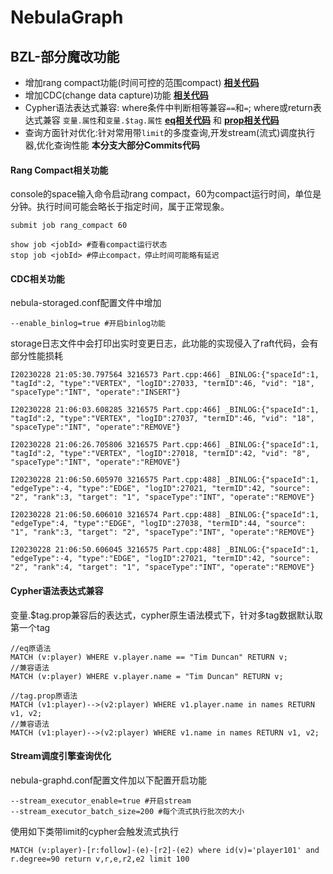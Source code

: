 # NebulaGraph

## BZL-部分魔改功能

* 增加rang compact功能(时间可控的范围compact) **[相关代码](https://github.com/vesoft-inc/nebula/commit/08e03a58ba5ecbbee7f02b7c0f65bf342cf5e9e4)**
* 增加CDC(change data capture)功能 **[相关代码](https://github.com/vesoft-inc/nebula/commit/bd069aab314770e27fd51b8198e8bd753b6eb6d0)**
* Cypher语法表达式兼容: where条件中判断相等兼容`==`和`=`; where或return表达式兼容 `变量.属性`和`变量.$tag.属性` **[eq相关代码](https://github.com/vesoft-inc/nebula/commit/be138d2a9ba0aa761f034644448042380eda9286)** 和 **[prop相关代码](https://github.com/vesoft-inc/nebula/commit/dcd20426e487c8c1f07bb9e49a326299422613ba)**
* 查询方面针对优化:针对常用带`limit`的多度查询,开发stream(流式)调度执行器,优化查询性能 **本分支大部分Commits代码**


#### Rang Compact相关功能
console的space输入命令启动rang compact，60为compact运行时间，单位是分钟。执行时间可能会略长于指定时间，属于正常现象。
```
submit job rang_compact 60
```

```
show job <jobId> #查看compact运行状态
stop job <jobId> #停止compact，停止时间可能略有延迟
```

#### CDC相关功能
nebula-storaged.conf配置文件中增加
```
--enable_binlog=true #开启binlog功能
```
storage日志文件中会打印出实时变更日志，此功能的实现侵入了raft代码，会有部分性能损耗
```
I20230228 21:05:30.797564 3216573 Part.cpp:466] _BINLOG:{"spaceId":1, "tagId":2, "type":"VERTEX", "logID":27033, "termID":46, "vid": "18", "spaceType":"INT", "operate":"INSERT"}

I20230228 21:06:03.608285 3216575 Part.cpp:466] _BINLOG:{"spaceId":1, "tagId":2, "type":"VERTEX", "logID":27037, "termID":46, "vid": "18", "spaceType":"INT", "operate":"REMOVE"}

I20230228 21:06:26.705806 3216575 Part.cpp:466] _BINLOG:{"spaceId":1, "tagId":2, "type":"VERTEX", "logID":27018, "termID":42, "vid": "8", "spaceType":"INT", "operate":"REMOVE"}

I20230228 21:06:50.605970 3216575 Part.cpp:488] _BINLOG:{"spaceId":1, "edgeType":-4, "type":"EDGE", "logID":27021, "termID":42, "source": "2", "rank":3, "target": "1", "spaceType":"INT", "operate":"REMOVE"}

I20230228 21:06:50.606010 3216574 Part.cpp:488] _BINLOG:{"spaceId":1, "edgeType":4, "type":"EDGE", "logID":27038, "termID":44, "source": "1", "rank":3, "target": "2", "spaceType":"INT", "operate":"REMOVE"}

I20230228 21:06:50.606045 3216575 Part.cpp:488] _BINLOG:{"spaceId":1, "edgeType":-4, "type":"EDGE", "logID":27021, "termID":42, "source": "2", "rank":4, "target": "1", "spaceType":"INT", "operate":"REMOVE"}
```

#### Cypher语法表达式兼容
变量.$tag.prop兼容后的表达式，cypher原生语法模式下，针对多tag数据默认取第一个tag
```
//eq原语法
MATCH (v:player) WHERE v.player.name == "Tim Duncan" RETURN v;
//兼容语法
MATCH (v:player) WHERE v.player.name = "Tim Duncan" RETURN v;

//tag.prop原语法
MATCH (v1:player)-->(v2:player) WHERE v1.player.name in names RETURN v1, v2;
//兼容语法
MATCH (v1:player)-->(v2:player) WHERE v1.name in names RETURN v1, v2;
```

#### Stream调度引擎查询优化
nebula-graphd.conf配置文件加以下配置开启功能
```
--stream_executor_enable=true #开启stream
--stream_executor_batch_size=200 #每个流式执行批次的大小
```
使用如下类带limit的cypher会触发流式执行
```
MATCH (v:player)-[r:follow]-(e)-[r2]-(e2) where id(v)='player101' and r.degree=90 return v,r,e,r2,e2 limit 100
```

